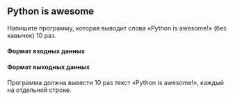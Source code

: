 ## Python is awesome

Напишите программу, которая выводит слова «Python is awesome!» (без кавычек) 10 раз.

#### Формат входных данных

#### Формат выходных данных
Программа должна вывести 10 раз текст «Python is awesome!», каждый на отдельной строке.